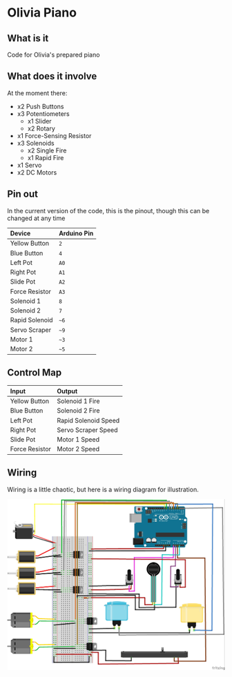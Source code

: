 # Olivia Piano

## What is it

Code for Olivia's prepared piano

## What does it involve

At the moment there:

-   x2 Push Buttons
-   x3 Potentiometers
    -   x1 Slider
    -   x2 Rotary
-   x1 Force-Sensing Resistor
-   x3 Solenoids
    -   x2 Single Fire
    -   x1 Rapid Fire
-   x1 Servo
-   x2 DC Motors

## Pin out

In the current version of the code, this is the pinout, though this can be changed at any time

| Device         | Arduino Pin |
| :------------- | :---------- |
| Yellow Button  | `2`         |
| Blue Button    | `4`         |
| Left Pot       | `A0`        |
| Right Pot      | `A1`        |
| Slide Pot      | `A2`        |
| Force Resistor | `A3`        |
| Solenoid 1     | `8`         |
| Solenoid 2     | `7`         |
| Rapid Solenoid | `~6`        |
| Servo Scraper  | `~9`        |
| Motor 1        | `~3`        |
| Motor 2        | `~5`        |

## Control Map

| Input          | Output               |
| :------------- | :------------------- |
| Yellow Button  | Solenoid 1 Fire      |
| Blue Button    | Solenoid 2 Fire      |
| Left Pot       | Rapid Solenoid Speed |
| Right Pot      | Servo Scraper Speed  |
| Slide Pot      | Motor 1 Speed        |
| Force Resistor | Motor 2 Speed        |

## Wiring

Wiring is a little chaotic, but here is a wiring diagram for illustration.

![](wiring/olivia-piano-wiring_bb.jpg)

